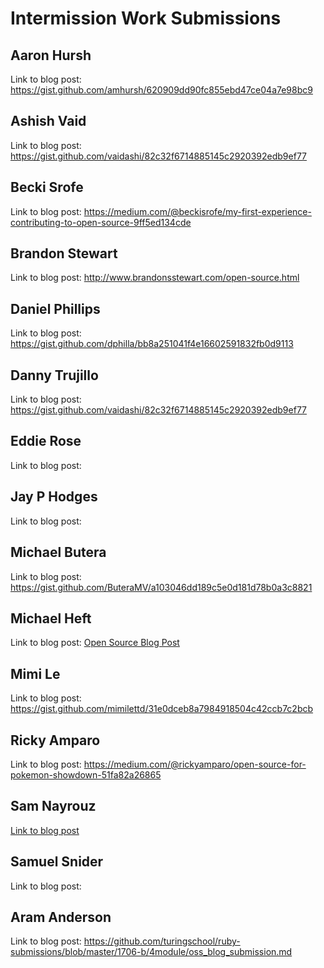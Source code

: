 # Intermission Work Submissions

## Aaron Hursh

Link to blog post: https://gist.github.com/amhursh/620909dd90fc855ebd47ce04a7e98bc9


## Ashish Vaid

Link to blog post: https://gist.github.com/vaidashi/82c32f6714885145c2920392edb9ef77


## Becki Srofe

Link to blog post: https://medium.com/@beckisrofe/my-first-experience-contributing-to-open-source-9ff5ed134cde


## Brandon Stewart

Link to blog post: http://www.brandonsstewart.com/open-source.html


## Daniel Phillips

Link to blog post: https://gist.github.com/dphilla/bb8a251041f4e16602591832fb0d9113


## Danny Trujillo

Link to blog post: https://gist.github.com/vaidashi/82c32f6714885145c2920392edb9ef77


## Eddie Rose

Link to blog post:


## Jay P Hodges

Link to blog post:


## Michael Butera

Link to blog post: https://gist.github.com/ButeraMV/a103046dd189c5e0d181d78b0a3c8821


## Michael Heft

Link to blog post: [Open Source Blog Post](https://gist.github.com/mikeyduece/f2bfaff567abe9a7e92ebf74b682ec2b)


## Mimi Le

Link to blog post: https://gist.github.com/mimilettd/31e0dceb8a7984918504c42ccb7c2bcb


## Ricky Amparo

Link to blog post: https://medium.com/@rickyamparo/open-source-for-pokemon-showdown-51fa82a26865


## Sam Nayrouz

[Link to blog post](https://naydaysite.wordpress.com/2018/01/10/my-first-open-source-contribution-pokemon-showdown/)


## Samuel Snider

Link to blog post:

## Aram Anderson

Link to blog post: https://github.com/turingschool/ruby-submissions/blob/master/1706-b/4module/oss_blog_submission.md
